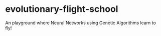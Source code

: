 # evolutionary-flight-school
An playground where Neural Networks using Genetic Algorithms learn to fly!
